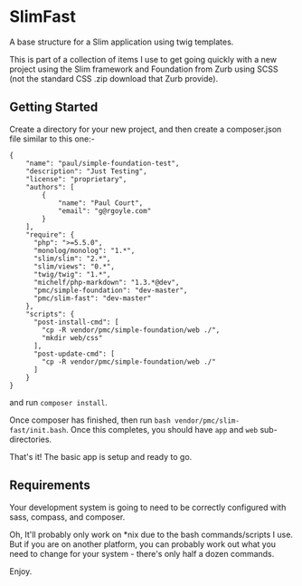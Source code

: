 SlimFast
========

A base structure for a Slim application using twig templates.

This is part of a collection of items I use to get going quickly with a new project
using the Slim framework and Foundation from Zurb using SCSS (not the standard CSS
  .zip download that Zurb provide).

Getting Started
---------------
Create a directory for your new project, and then create a composer.json file similar
to this one:-

~~~
{
    "name": "paul/simple-foundation-test",
    "description": "Just Testing",
    "license": "proprietary",
    "authors": [
        {
            "name": "Paul Court",
            "email": "g@rgoyle.com"
        }
    ],
    "require": {
      "php": ">=5.5.0",
      "monolog/monolog": "1.*",
      "slim/slim": "2.*",
      "slim/views": "0.*",
      "twig/twig": "1.*",
      "michelf/php-markdown": "1.3.*@dev",
      "pmc/simple-foundation": "dev-master",
      "pmc/slim-fast": "dev-master"
    },
    "scripts": {
      "post-install-cmd": [
        "cp -R vendor/pmc/simple-foundation/web ./",
        "mkdir web/css"
      ],
      "post-update-cmd": [
        "cp -R vendor/pmc/simple-foundation/web ./"
      ]
    }
}
~~~

and run `composer install`.

Once composer has finished, then run `bash vendor/pmc/slim-fast/init.bash`. Once this
completes, you should have `app` and `web` sub-directories.

That's it! The basic app is setup and ready to go.

Requirements
------------
Your development system is going to need to be correctly configured with sass, compass,
and composer.

Oh, It'll probably only work on *nix due to the bash commands/scripts I use. But if you are
on another platform, you can probably work out what you need to change for your system -
there's only half a dozen commands.


Enjoy.
